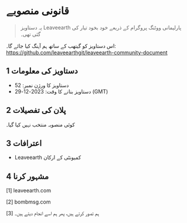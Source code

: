 # قانونی منصوبے

>یہ دستاویز Leaveearth پارلیمانی ووٹنگ پروگرام کے ذریعے خود بخود تیار کی گئی تھی۔

اس دستاویز کو گیتھب کے ساتھ ہم آہنگ کیا جائے گا۔: https://github.com/leaveearthgit/leaveearth-community-document

## 1 دستاویز کی معلومات

- دستاویز کا ورژن نمبر: 52
- دستاویز بنانے کا وقت: 2023-12-29 (GMT)

## 2 پلان کی تفصیلات

کوئی منصوبہ منتخب نہیں کیا گیا۔

## 3 اعترافات
* Leaveearth کمیونٹی کے ارکان

## 4 مشہور کرنا
[1] leaveearth.com

[2] bombmsg.com

[3] ہم تصور کرتے ہیں، پھر ہم اسے انجام دیتے ہیں۔